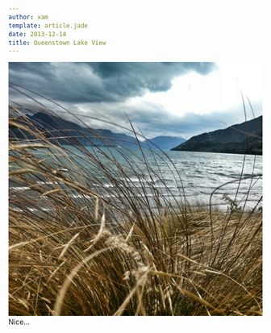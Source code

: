 ```yaml
---
author: xam
template: article.jade
date: 2013-12-14
title: Queenstown Lake View
---
```


![Photo](img1.jpg)
Nice…
